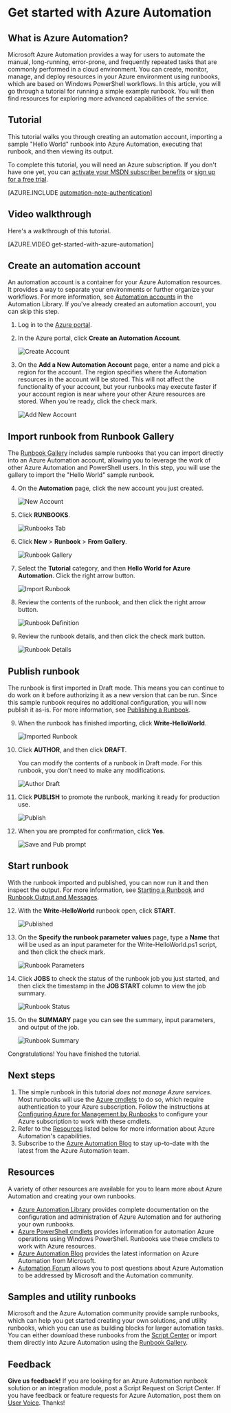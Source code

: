 <properties
    pageTitle="Get Started with Azure Automation | Microsoft Azure"
    description="Learn how to import and run an automation job in Azure."
    services="automation"
    documentationCenter=""
    authors="bwren"
    manager="stevenka"
    editor=""/>

<tags
    ms.service="automation"
    ms.workload="tbd"
    ms.tgt_pltfrm="na"
    ms.devlang="na"
    ms.topic="hero-article" 
    ms.date="12/08/2015"
    ms.author="bwren"/>


# Get started with Azure Automation

## What is Azure Automation?

Microsoft Azure Automation provides a way for users to automate the manual, long-running, error-prone, and frequently repeated tasks that are commonly performed in a cloud environment. You can create, monitor, manage, and deploy resources in your Azure environment using runbooks, which are based on Windows PowerShell workflows. In this article, you will go through a tutorial for running a simple example runbook. You will then find resources for exploring more advanced capabilities of the service.

## Tutorial
This tutorial walks you through creating an automation account, importing a sample "Hello World" runbook into Azure Automation, executing that runbook, and then viewing its output.

To complete this tutorial, you will need an Azure subscription. If you don't have one yet, you can [activate your MSDN subscriber benefits](../pricing/member-offers/msdn-benefits-details/) or [sign up for a free trial](../pricing/free-trial.md)</a>.

[AZURE.INCLUDE [automation-note-authentication](../../includes/automation-note-authentication.md)]

## Video walkthrough

Here's a walkthrough of this tutorial.

[AZURE.VIDEO get-started-with-azure-automation]

## <a name="automationaccount"></a>Create an automation account

An automation account is a container for your Azure Automation resources. It provides a way to separate your environments or further organize your workflows. For more information, see [Automation accounts](http://aka.ms/runbookauthor/azure/automationaccounts) in the Automation Library.  If you've already created an automation account, you can skip this step.

1.  Log in to the [Azure portal](http://manage.windowsazure.com).

2.  In the Azure portal, click **Create an Automation Account**.  

    ![Create Account](./media/automation-create-runbook-from-samples/automation_01_CreateAccount.png)

3.  On the **Add a New Automation Account** page, enter a name and pick a region for the account. The region specifies where the Automation resources in the account will be stored. This will not affect the functionality of your account, but your runbooks may execute faster if your account region is near where your other Azure resources are stored. When you're ready, click the check mark.

    ![Add New Account](./media/automation-create-runbook-from-samples/automation_02_addnewautoacct.png)

## <a name="importrunbook"></a>Import runbook from Runbook Gallery

The [Runbook Gallery](http://aka.ms/runbookgallery) includes sample runbooks that you can import directly into an Azure Automation account, allowing you to leverage the work of other Azure Automation and PowerShell users. In this step, you will use the gallery to import the "Hello World" sample runbook.

4.  On the **Automation** page, click the new account you just created.

    ![New Account](./media/automation-create-runbook-from-samples/automation_03_NewAutoAcct.png)

5.  Click **RUNBOOKS**.

    ![Runbooks Tab](./media/automation-create-runbook-from-samples/automation_04_RunbooksTab.png)

6.  Click **New** > **Runbook** > **From Gallery**.

    ![Runbook Gallery](./media/automation-create-runbook-from-samples/automation_05_ImportGallery.png)

7.  Select the **Tutorial** category, and then **Hello World for Azure Automation**. Click the right arrow button.

    ![Import Runbook](./media/automation-create-runbook-from-samples/automation_06_ImportRunbook.png)

8.  Review the contents of the runbook, and then click the right arrow button.

    ![Runbook Definition](./media/automation-create-runbook-from-samples/automation_07_RunbookDefinition.png)

8.  Review the runbook details, and then click the check mark button.

    ![Runbook Details](./media/automation-create-runbook-from-samples/automation_08_RunbookDetails.png)

## <a name="publishrunbook"></a>Publish runbook

The runbook is first imported in Draft mode. This means you can continue to do work on it before authorizing it as a new version that can be run. Since this sample runbook requires no additional configuration, you will now publish it as-is.  For more information, see [Publishing a Runbook](http://aka.ms/runbookauthor/azure/publishrunbook).

9.  When the runbook has finished importing, click **Write-HelloWorld**.

    ![Imported Runbook](./media/automation-create-runbook-from-samples/automation_07_ImportedRunbook.png)

9.  Click **AUTHOR**, and then click **DRAFT**.  

    You can modify the contents of a runbook in Draft mode. For this runbook, you don’t need to make any modifications.

    ![Author Draft](./media/automation-create-runbook-from-samples/automation_08_AuthorDraft.png)  

10. Click **PUBLISH** to promote the runbook, marking it ready for production use.

    ![Publish](./media/automation-create-runbook-from-samples/automation_085_Publish.png)

11. When you are prompted for confirmation, click **Yes**.

    ![Save and Pub prompt](./media/automation-create-runbook-from-samples/automation_09_SavePubPrompt.png)

## <a name="startrunbook"></a>Start runbook

With the runbook imported and published, you can now run it and then inspect the output.  For more information, see [Starting a Runbook](http://aka.ms/runbookauthor/azure/startrunbook) and [Runbook Output and Messages](http://aka.ms/runbookauthor/azure/runbookoutput).

12. With the **Write-HelloWorld** runbook open, click **START**.

    ![Published](./media/automation-create-runbook-from-samples/automation_10_PublishStart.png)

13. On the **Specify the runbook parameter values** page, type a **Name** that will be used as an input parameter for the Write-HelloWorld.ps1 script, and then click the check mark.

    ![Runbook Parameters](./media/automation-create-runbook-from-samples/automation_11_RunbookParams.png)

14. Click **JOBS** to check the status of the runbook job you just started, and then click the timestamp in the **JOB START** column to view the job summary.

    ![Runbook Status](./media/automation-create-runbook-from-samples/automation_12_RunbookStatus.png)

15. On the **SUMMARY** page you can see the summary, input parameters, and output of the job.

    ![Runbook Summary](./media/automation-create-runbook-from-samples/automation_13_RunbookSummary_callouts.png)

Congratulations! You have finished the tutorial.

## <a name="nextsteps"></a>Next steps
1. The simple runbook in this tutorial *does not manage Azure services*. Most runbooks will use the [Azure cmdlets](http://msdn.microsoft.com/library/jj156055.aspx) to do so, which require authentication to your Azure subscription. Follow the instructions at [Configuring Azure for Management by Runbooks](http://aka.ms/azureautomationauthentication) to configure your Azure subscription to work with these cmdlets.  
2. Refer to the [Resources](#resources) listed below for more information about Azure Automation's capabilities.
3. Subscribe to the [Azure Automation Blog](http://azure.microsoft.com/blog/tag/azure-automation) to stay up-to-date with the latest from the Azure Automation team.

## <a name="resources"></a>Resources

A variety of other resources are available for you to learn more about Azure Automation and creating your own runbooks.

- [Azure Automation Library](http://go.microsoft.com/fwlink/p/?LinkId=392860) provides complete documentation on the configuration and administration of Azure Automation and for authoring your own runbooks.
- [Azure PowerShell cmdlets](http://msdn.microsoft.com/library/jj156055.aspx) provides information for automation Azure operations using Windows PowerShell.  Runbooks use these cmdlets to work with Azure resources.
- [Azure Automation Blog](http://azure.microsoft.com/blog/tag/azure-automation) provides the latest information on Azure Automation from Microsoft.
- [Automation Forum](http://go.microsoft.com/fwlink/p/?LinkId=390561) allows you to post questions about Azure Automation to be addressed by Microsoft and the Automation community.


## Samples and utility runbooks

Microsoft and the Azure Automation community provide sample runbooks, which can help you get started creating your own solutions, and utility runbooks, which you can use as building blocks for larger automation tasks. You can either download these runbooks from the [Script Center](http://azure.microsoft.com/documentation/scripts/) or import them directly into Azure Automation using the [Runbook Gallery](http://aka.ms/runbookgallery).


## Feedback

**Give us feedback!**  If you are looking for an Azure Automation runbook solution or an integration module, post a Script Request on Script Center. If you have feedback or feature requests for Azure Automation, post them on [User Voice](http://feedback.windowsazure.com/forums/34192--general-feedback). Thanks!

